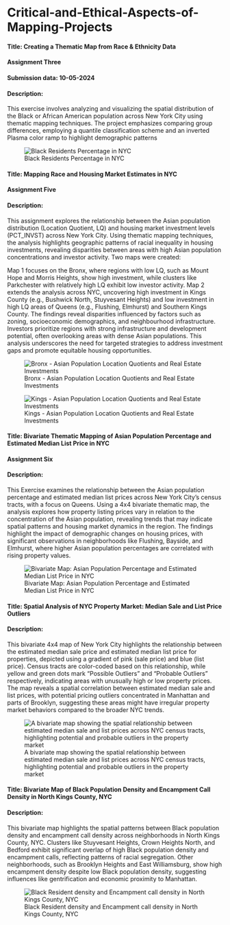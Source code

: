 # Critical-and-Ethical-Aspects-of-Mapping-Projects

#### Title: Creating a Thematic Map from Race & Ethnicity Data

#### Assignment Three

#### Submission data: 10-05-2024

#### Description:

This exercise involves analyzing and visualizing the spatial
distribution of the Black or African American population across New York
City using thematic mapping techniques. The project emphasizes comparing
group differences, employing a quantile classification scheme and an
inverted Plasma color ramp to highlight demographic patterns

<figure>
<img src="Maps_images/Exercise3.png"
alt="Black Residents Percentage in NYC" />
<figcaption aria-hidden="true">Black Residents Percentage in
NYC</figcaption>
</figure>

#### Title: Mapping Race and Housing Market Estimates in NYC

#### Assignment Five

#### Description:

This assignment explores the relationship between the Asian population
distribution (Location Quotient, LQ) and housing market investment
levels (PCT\_INVST) across New York City. Using thematic mapping
techniques, the analysis highlights geographic patterns of racial
inequality in housing investments, revealing disparities between areas
with high Asian population concentrations and investor activity. Two
maps were created:

Map 1 focuses on the Bronx, where regions with low LQ, such as Mount
Hope and Morris Heights, show high investment, while clusters like
Parkchester with relatively high LQ exhibit low investor activity. Map 2
extends the analysis across NYC, uncovering high investment in Kings
County (e.g., Bushwick North, Stuyvesant Heights) and low investment in
high LQ areas of Queens (e.g., Flushing, Elmhurst) and Southern Kings
County. The findings reveal disparities influenced by factors such as
zoning, socioeconomic demographics, and neighbourhood infrastructure.
Investors prioritize regions with strong infrastructure and development
potential, often overlooking areas with dense Asian populations. This
analysis underscores the need for targeted strategies to address
investment gaps and promote equitable housing opportunities.

<figure>
<img src="Maps_images/Exercise5_1.png"
alt="Bronx - Asian Population Location Quotients and Real Estate Investments" />
<figcaption aria-hidden="true">Bronx - Asian Population Location
Quotients and Real Estate Investments</figcaption>
</figure>

<figure>
<img src="Maps_images/Exercise5_1.png"
alt="Kings - Asian Population Location Quotients and Real Estate Investments" />
<figcaption aria-hidden="true">Kings - Asian Population Location
Quotients and Real Estate Investments</figcaption>
</figure>

#### Title: Bivariate Thematic Mapping of Asian Population Percentage and Estimated Median List Price in NYC

#### Assignment Six

#### Description:

This Exercise examines the relationship between the Asian population
percentage and estimated median list prices across New York City’s
census tracts, with a focus on Queens. Using a 4x4 bivariate thematic
map, the analysis explores how property listing prices vary in relation
to the concentration of the Asian population, revealing trends that may
indicate spatial patterns and housing market dynamics in the region. The
findings highlight the impact of demographic changes on housing prices,
with significant observations in neighborhoods like Flushing, Bayside,
and Elmhurst, where higher Asian population percentages are correlated
with rising property values.

<figure>
<img src="Maps_images/Exercise6.jpg"
alt="Bivariate Map: Asian Population Percentage and Estimated Median List Price in NYC" />
<figcaption aria-hidden="true">Bivariate Map: Asian Population
Percentage and Estimated Median List Price in NYC</figcaption>
</figure>

#### Title: Spatial Analysis of NYC Property Market: Median Sale and List Price Outliers

#### Description:

This bivariate 4x4 map of New York City highlights the relationship
between the estimated median sale price and estimated median list price
for properties, depicted using a gradient of pink (sale price) and blue
(list price). Census tracts are color-coded based on this relationship,
while yellow and green dots mark “Possible Outliers” and “Probable
Outliers” respectively, indicating areas with unusually high or low
property prices. The map reveals a spatial correlation between estimated
median sale and list prices, with potential pricing outliers
concentrated in Manhattan and parts of Brooklyn, suggesting these areas
might have irregular property market behaviors compared to the broader
NYC trends.

<figure>
<img src="Maps_images/outliermap.jpg"
alt="A bivariate map showing the spatial relationship between estimated median sale and list prices across NYC census tracts, highlighting potential and probable outliers in the property market" />
<figcaption aria-hidden="true">A bivariate map showing the spatial
relationship between estimated median sale and list prices across NYC
census tracts, highlighting potential and probable outliers in the
property market</figcaption>
</figure>

#### Title: Bivariate Map of Black Population Density and Encampment Call Density in North Kings County, NYC

#### Description:

This bivariate map highlights the spatial patterns between Black
population density and encampment call density across neighborhoods in
North Kings County, NYC. Clusters like Stuyvesant Heights, Crown Heights
North, and Bedford exhibit significant overlap of high Black population
density and encampment calls, reflecting patterns of racial segregation.
Other neighborhoods, such as Brooklyn Heights and East Williamsburg,
show high encampment density despite low Black population density,
suggesting influences like gentrification and economic proximity to
Manhattan.

<figure>
<img src="Maps_images/finalproject.jpg"
alt="Black Resident density and Encampment call density in North Kings County, NYC" />
<figcaption aria-hidden="true">Black Resident density and Encampment
call density in North Kings County, NYC</figcaption>
</figure>
